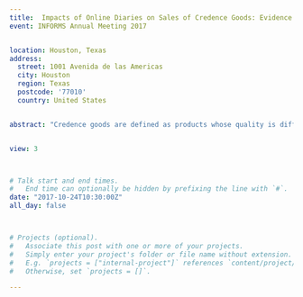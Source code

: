 ```yaml
---
title:  Impacts of Online Diaries on Sales of Credence Goods: Evidence from a Cosmetic Surgery Platform
event: INFORMS Annual Meeting 2017


location: Houston, Texas
address:
  street: 1001 Avenida de las Americas
  city: Houston
  region: Texas
  postcode: '77010'
  country: United States


abstract: "Credence goods are defined as products whose quality is difficult to evaluate. While online reviews have found to be effective in driving sales of search and experience goods, little is known about its effectiveness on credence goods. Using data from a cosmetic surgery platform, we investigate the impact of a novel form of online reviews, i.e. diaries, on the sales of credence goods. We also examine how the effects are moderated by the risk of surgeries. We focus on two diary features: number of images and post duration. We find the number of images has a positive impact on sales and the effects are stronger for more risky surgeries. These findings shed some light on the online marketing of credence goods."


view: 3



# Talk start and end times.
#   End time can optionally be hidden by prefixing the line with `#`.
date: "2017-10-24T10:30:00Z"
all_day: false



# Projects (optional).
#   Associate this post with one or more of your projects.
#   Simply enter your project's folder or file name without extension.
#   E.g. `projects = ["internal-project"]` references `content/project/deep-learning/index.md`.
#   Otherwise, set `projects = []`.

---
```




